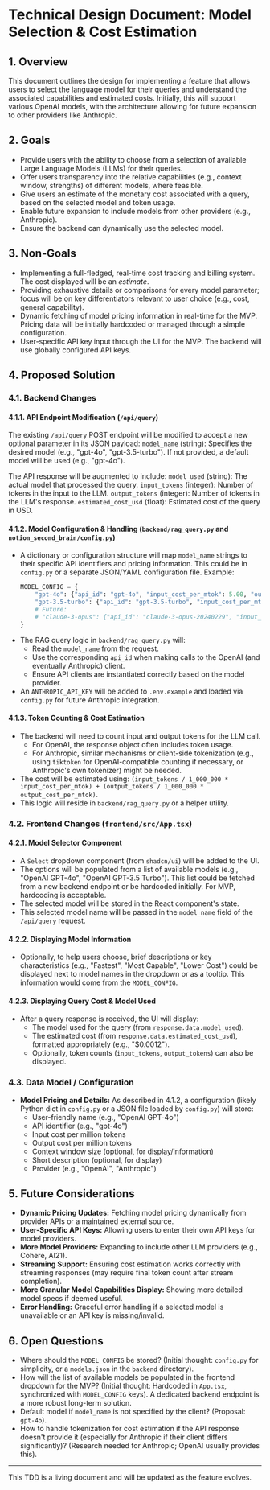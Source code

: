 # Technical Design Document: Model Selection & Cost Estimation

## 1. Overview

This document outlines the design for implementing a feature that allows users to select the language model for their queries and understand the associated capabilities and estimated costs. Initially, this will support various OpenAI models, with the architecture allowing for future expansion to other providers like Anthropic.

## 2. Goals

*   Provide users with the ability to choose from a selection of available Large Language Models (LLMs) for their queries.
*   Offer users transparency into the relative capabilities (e.g., context window, strengths) of different models, where feasible.
*   Give users an estimate of the monetary cost associated with a query, based on the selected model and token usage.
*   Enable future expansion to include models from other providers (e.g., Anthropic).
*   Ensure the backend can dynamically use the selected model.

## 3. Non-Goals

*   Implementing a full-fledged, real-time cost tracking and billing system. The cost displayed will be an *estimate*.
*   Providing exhaustive details or comparisons for every model parameter; focus will be on key differentiators relevant to user choice (e.g., cost, general capability).
*   Dynamic fetching of model pricing information in real-time for the MVP. Pricing data will be initially hardcoded or managed through a simple configuration.
*   User-specific API key input through the UI for the MVP. The backend will use globally configured API keys.

## 4. Proposed Solution

### 4.1. Backend Changes

#### 4.1.1. API Endpoint Modification (`/api/query`)
The existing `/api/query` POST endpoint will be modified to accept a new optional parameter in its JSON payload:
`model_name` (string): Specifies the desired model (e.g., "gpt-4o", "gpt-3.5-turbo"). If not provided, a default model will be used (e.g., "gpt-4o").

The API response will be augmented to include:
`model_used` (string): The actual model that processed the query.
`input_tokens` (integer): Number of tokens in the input to the LLM.
`output_tokens` (integer): Number of tokens in the LLM's response.
`estimated_cost_usd` (float): Estimated cost of the query in USD.

#### 4.1.2. Model Configuration & Handling (`backend/rag_query.py` and `notion_second_brain/config.py`)
*   A dictionary or configuration structure will map `model_name` strings to their specific API identifiers and pricing information. This could be in `config.py` or a separate JSON/YAML configuration file.
    Example:
    ```python
    MODEL_CONFIG = {
        "gpt-4o": {"api_id": "gpt-4o", "input_cost_per_mtok": 5.00, "output_cost_per_mtok": 15.00, "context_window_tokens": 128000, "description": "Latest, most capable model."},
        "gpt-3.5-turbo": {"api_id": "gpt-3.5-turbo", "input_cost_per_mtok": 0.50, "output_cost_per_mtok": 1.50, "context_window_tokens": 16385, "description": "Fast, cost-effective model."},
        # Future:
        # "claude-3-opus": {"api_id": "claude-3-opus-20240229", "input_cost_per_mtok": 15.00, "output_cost_per_mtok": 75.00, ...},
    }
    ```
*   The RAG query logic in `backend/rag_query.py` will:
    *   Read the `model_name` from the request.
    *   Use the corresponding `api_id` when making calls to the OpenAI (and eventually Anthropic) client.
    *   Ensure API clients are instantiated correctly based on the model provider.
*   An `ANTHROPIC_API_KEY` will be added to `.env.example` and loaded via `config.py` for future Anthropic integration.

#### 4.1.3. Token Counting & Cost Estimation
*   The backend will need to count input and output tokens for the LLM call.
    *   For OpenAI, the response object often includes token usage.
    *   For Anthropic, similar mechanisms or client-side tokenization (e.g., using `tiktoken` for OpenAI-compatible counting if necessary, or Anthropic's own tokenizer) might be needed.
*   The cost will be estimated using: `(input_tokens / 1_000_000 * input_cost_per_mtok) + (output_tokens / 1_000_000 * output_cost_per_mtok)`.
*   This logic will reside in `backend/rag_query.py` or a helper utility.

### 4.2. Frontend Changes (`frontend/src/App.tsx`)

#### 4.2.1. Model Selector Component
*   A `Select` dropdown component (from `shadcn/ui`) will be added to the UI.
*   The options will be populated from a list of available models (e.g., "OpenAI GPT-4o", "OpenAI GPT-3.5 Turbo"). This list could be fetched from a new backend endpoint or be hardcoded initially. For MVP, hardcoding is acceptable.
*   The selected model will be stored in the React component's state.
*   This selected model name will be passed in the `model_name` field of the `/api/query` request.

#### 4.2.2. Displaying Model Information
*   Optionally, to help users choose, brief descriptions or key characteristics (e.g., "Fastest", "Most Capable", "Lower Cost") could be displayed next to model names in the dropdown or as a tooltip. This information would come from the `MODEL_CONFIG`.

#### 4.2.3. Displaying Query Cost & Model Used
*   After a query response is received, the UI will display:
    *   The model used for the query (from `response.data.model_used`).
    *   The estimated cost (from `response.data.estimated_cost_usd`), formatted appropriately (e.g., "$0.0012").
    *   Optionally, token counts (`input_tokens`, `output_tokens`) can also be displayed.

### 4.3. Data Model / Configuration

*   **Model Pricing and Details:** As described in 4.1.2, a configuration (likely Python dict in `config.py` or a JSON file loaded by `config.py`) will store:
    *   User-friendly name (e.g., "OpenAI GPT-4o")
    *   API identifier (e.g., "gpt-4o")
    *   Input cost per million tokens
    *   Output cost per million tokens
    *   Context window size (optional, for display/information)
    *   Short description (optional, for display)
    *   Provider (e.g., "OpenAI", "Anthropic")

## 5. Future Considerations

*   **Dynamic Pricing Updates:** Fetching model pricing dynamically from provider APIs or a maintained external source.
*   **User-Specific API Keys:** Allowing users to enter their own API keys for model providers.
*   **More Model Providers:** Expanding to include other LLM providers (e.g., Cohere, AI21).
*   **Streaming Support:** Ensuring cost estimation works correctly with streaming responses (may require final token count after stream completion).
*   **More Granular Model Capabilities Display:** Showing more detailed model specs if deemed useful.
*   **Error Handling:** Graceful error handling if a selected model is unavailable or an API key is missing/invalid.

## 6. Open Questions

*   Where should the `MODEL_CONFIG` be stored? (Initial thought: `config.py` for simplicity, or a `models.json` in the `backend` directory).
*   How will the list of available models be populated in the frontend dropdown for the MVP? (Initial thought: Hardcoded in `App.tsx`, synchronized with `MODEL_CONFIG` keys). A dedicated backend endpoint is a more robust long-term solution.
*   Default model if `model_name` is not specified by the client? (Proposal: `gpt-4o`).
*   How to handle tokenization for cost estimation if the API response doesn't provide it (especially for Anthropic if their client differs significantly)? (Research needed for Anthropic; OpenAI usually provides this).

---
This TDD is a living document and will be updated as the feature evolves. 